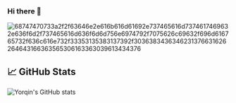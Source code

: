 ### Hi there 👋

![68747470733a2f2f63646e2e616b616d61692e737465616d7374617469632e636f6d2f737465616d636f6d6d756e6974792f7075626c69632f696d616765732f636c616e732f33353135383137392f3036383436346231376631626264643166363565306163363039613434376](https://user-images.githubusercontent.com/79446216/202623341-600512b0-4e36-4ee6-b9d2-cf966060f9e4.gif)


## 📈 GitHub Stats

![Yorqin's GitHub stats](https://github-readme-stats.vercel.app/api?username=Xyorqin&show_icons=true&theme=radical)

<!--
**Xyorqin/Xyorqin** is a ✨ _special_ ✨ repository because its `README.md` (this file) appears on your GitHub profile.

Here are some ideas to get you started:

- 🔭 I’m currently working on ...
- 🌱 I’m currently learning ...
- 👯 I’m looking to collaborate on ...
- 🤔 I’m looking for help with ...
- 💬 Ask me about ...
- 📫 How to reach me: ...
- 😄 Pronouns: ...
- ⚡ Fun fact: ...
-->
